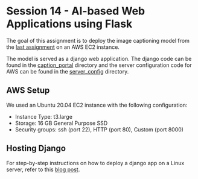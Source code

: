 # Session 14 - AI-based Web Applications using Flask

The goal of this assignment is to deploy the image captioning model from the [last assignment](../12%-%Image%Captioning/) on an AWS EC2 instance.

The model is served as a django web application. The django code can
be found in the [caption_portal](caption_porta/) directory and the server configuration code for AWS can be found in the [server_config](server_config/) directory.

## AWS Setup

We used an Ubuntu 20.04 EC2 instance with the following configuration:

- Instance Type: t3.large
- Storage: 16 GB General Purpose SSD
- Security groups: ssh (port 22), HTTP (port 80), Custom (port 8000)

## Hosting Django

For step-by-step instructions on how to deploy a django app on a Linux server, refer to this [blog post](https://shan18.github.io/2020-12-09-deploy-django-nginx-uwsgi/).
